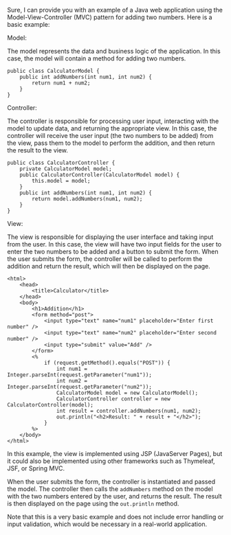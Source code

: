 Sure, I can provide you with an example of a Java web application using the Model-View-Controller (MVC) pattern for adding two numbers. Here is a basic example:

Model:

The model represents the data and business logic of the application. In this case, the model will contain a method for adding two numbers.
```
public class CalculatorModel {
    public int addNumbers(int num1, int num2) {
        return num1 + num2;
    }
}

```
Controller:

The controller is responsible for processing user input, interacting with the model to update data, and returning the appropriate view. In this case, the controller will receive the user input (the two numbers to be added) from the view, pass them to the model to perform the addition, and then return the result to the view.
```
public class CalculatorController {
    private CalculatorModel model;
    public CalculatorController(CalculatorModel model) {
        this.model = model;
    }
    public int addNumbers(int num1, int num2) {
        return model.addNumbers(num1, num2);
    }
}

```
View:

The view is responsible for displaying the user interface and taking input from the user. In this case, the view will have two input fields for the user to enter the two numbers to be added and a button to submit the form. When the user submits the form, the controller will be called to perform the addition and return the result, which will then be displayed on the page.
```
<html>
    <head>
        <title>Calculator</title>
    </head>
    <body>
        <h1>Addition</h1>
        <form method="post">
            <input type="text" name="num1" placeholder="Enter first number" />
            <input type="text" name="num2" placeholder="Enter second number" />
            <input type="submit" value="Add" />
        </form>
        <%
            if (request.getMethod().equals("POST")) {
                int num1 = Integer.parseInt(request.getParameter("num1"));
                int num2 = Integer.parseInt(request.getParameter("num2"));
                CalculatorModel model = new CalculatorModel();
                CalculatorController controller = new CalculatorController(model);
                int result = controller.addNumbers(num1, num2);
                out.println("<h2>Result: " + result + "</h2>");
            }
        %>
    </body>
</html>

```
In this example, the view is implemented using JSP (JavaServer Pages), but it could also be implemented using other frameworks such as Thymeleaf, JSF, or Spring MVC.

When the user submits the form, the controller is instantiated and passed the model. The controller then calls the `addNumbers` method on the model with the two numbers entered by the user, and returns the result. The result is then displayed on the page using the `out.println` method.

Note that this is a very basic example and does not include error handling or input validation, which would be necessary in a real-world application.
